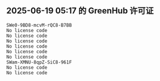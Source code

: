 ## 2025-06-19 05:17 的 GreenHub 许可证
```
SWe0-9BD8-mcvM-rQC8-B7BB
No license code
No license code
No license code
No license code
No license code
No license code
SWam-XMNU-8qpZ-SiC8-961F
No license code
No license code
```
